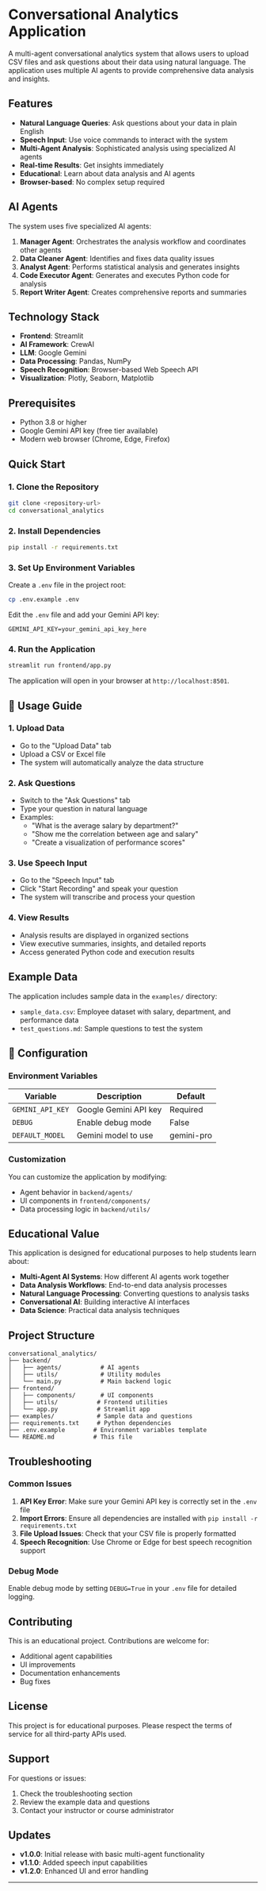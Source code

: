 # Conversational Analytics Application

A multi-agent conversational analytics system that allows users to upload CSV files and ask questions about their data using natural language. The application uses multiple AI agents to provide comprehensive data analysis and insights.

## Features

- **Natural Language Queries**: Ask questions about your data in plain English
- **Speech Input**: Use voice commands to interact with the system
- **Multi-Agent Analysis**: Sophisticated analysis using specialized AI agents
- **Real-time Results**: Get insights immediately
- **Educational**: Learn about data analysis and AI agents
- **Browser-based**: No complex setup required

## AI Agents

The system uses five specialized AI agents:

1. **Manager Agent**: Orchestrates the analysis workflow and coordinates other agents
2. **Data Cleaner Agent**: Identifies and fixes data quality issues
3. **Analyst Agent**: Performs statistical analysis and generates insights
4. **Code Executor Agent**: Generates and executes Python code for analysis
5. **Report Writer Agent**: Creates comprehensive reports and summaries

## Technology Stack

- **Frontend**: Streamlit
- **AI Framework**: CrewAI
- **LLM**: Google Gemini
- **Data Processing**: Pandas, NumPy
- **Speech Recognition**: Browser-based Web Speech API
- **Visualization**: Plotly, Seaborn, Matplotlib

## Prerequisites

- Python 3.8 or higher
- Google Gemini API key (free tier available)
- Modern web browser (Chrome, Edge, Firefox)

## Quick Start

### 1. Clone the Repository

```bash
git clone <repository-url>
cd conversational_analytics
```

### 2. Install Dependencies

```bash
pip install -r requirements.txt
```

### 3. Set Up Environment Variables

Create a `.env` file in the project root:

```bash
cp .env.example .env
```

Edit the `.env` file and add your Gemini API key:

```
GEMINI_API_KEY=your_gemini_api_key_here
```

### 4. Run the Application

```bash
streamlit run frontend/app.py
```

The application will open in your browser at `http://localhost:8501`.

## 📖 Usage Guide

### 1. Upload Data
- Go to the "Upload Data" tab
- Upload a CSV or Excel file
- The system will automatically analyze the data structure

### 2. Ask Questions
- Switch to the "Ask Questions" tab
- Type your question in natural language
- Examples:
  - "What is the average salary by department?"
  - "Show me the correlation between age and salary"
  - "Create a visualization of performance scores"

### 3. Use Speech Input
- Go to the "Speech Input" tab
- Click "Start Recording" and speak your question
- The system will transcribe and process your question

### 4. View Results
- Analysis results are displayed in organized sections
- View executive summaries, insights, and detailed reports
- Access generated Python code and execution results

## Example Data

The application includes sample data in the `examples/` directory:
- `sample_data.csv`: Employee dataset with salary, department, and performance data
- `test_questions.md`: Sample questions to test the system

## 🔧 Configuration

### Environment Variables

| Variable | Description | Default |
|----------|-------------|---------|
| `GEMINI_API_KEY` | Google Gemini API key | Required |
| `DEBUG` | Enable debug mode | False |
| `DEFAULT_MODEL` | Gemini model to use | gemini-pro |

### Customization

You can customize the application by modifying:
- Agent behavior in `backend/agents/`
- UI components in `frontend/components/`
- Data processing logic in `backend/utils/`

## Educational Value

This application is designed for educational purposes to help students learn about:

- **Multi-Agent AI Systems**: How different AI agents work together
- **Data Analysis Workflows**: End-to-end data analysis processes
- **Natural Language Processing**: Converting questions to analysis tasks
- **Conversational AI**: Building interactive AI interfaces
- **Data Science**: Practical data analysis techniques

## Project Structure

```
conversational_analytics/
├── backend/
│   ├── agents/           # AI agents
│   ├── utils/            # Utility modules
│   └── main.py           # Main backend logic
├── frontend/
│   ├── components/       # UI components
│   ├── utils/           # Frontend utilities
│   └── app.py           # Streamlit app
├── examples/            # Sample data and questions
├── requirements.txt     # Python dependencies
├── .env.example        # Environment variables template
└── README.md           # This file
```

## Troubleshooting

### Common Issues

1. **API Key Error**: Make sure your Gemini API key is correctly set in the `.env` file
2. **Import Errors**: Ensure all dependencies are installed with `pip install -r requirements.txt`
3. **File Upload Issues**: Check that your CSV file is properly formatted
4. **Speech Recognition**: Use Chrome or Edge for best speech recognition support

### Debug Mode

Enable debug mode by setting `DEBUG=True` in your `.env` file for detailed logging.

## Contributing

This is an educational project. Contributions are welcome for:
- Additional agent capabilities
- UI improvements
- Documentation enhancements
- Bug fixes

## License

This project is for educational purposes. Please respect the terms of service for all third-party APIs used.

## Support

For questions or issues:
1. Check the troubleshooting section
2. Review the example data and questions
3. Contact your instructor or course administrator

## Updates

- **v1.0.0**: Initial release with basic multi-agent functionality
- **v1.1.0**: Added speech input capabilities
- **v1.2.0**: Enhanced UI and error handling

---
